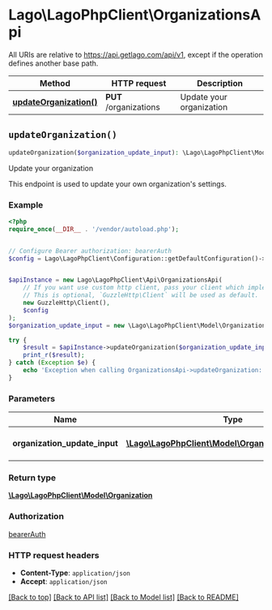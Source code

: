 # Lago\LagoPhpClient\OrganizationsApi

All URIs are relative to https://api.getlago.com/api/v1, except if the operation defines another base path.

| Method | HTTP request | Description |
| ------------- | ------------- | ------------- |
| [**updateOrganization()**](OrganizationsApi.md#updateOrganization) | **PUT** /organizations | Update your organization |


## `updateOrganization()`

```php
updateOrganization($organization_update_input): \Lago\LagoPhpClient\Model\Organization
```

Update your organization

This endpoint is used to update your own organization's settings.

### Example

```php
<?php
require_once(__DIR__ . '/vendor/autoload.php');


// Configure Bearer authorization: bearerAuth
$config = Lago\LagoPhpClient\Configuration::getDefaultConfiguration()->setAccessToken('YOUR_ACCESS_TOKEN');


$apiInstance = new Lago\LagoPhpClient\Api\OrganizationsApi(
    // If you want use custom http client, pass your client which implements `GuzzleHttp\ClientInterface`.
    // This is optional, `GuzzleHttp\Client` will be used as default.
    new GuzzleHttp\Client(),
    $config
);
$organization_update_input = new \Lago\LagoPhpClient\Model\OrganizationUpdateInput(); // \Lago\LagoPhpClient\Model\OrganizationUpdateInput | Update an existing organization

try {
    $result = $apiInstance->updateOrganization($organization_update_input);
    print_r($result);
} catch (Exception $e) {
    echo 'Exception when calling OrganizationsApi->updateOrganization: ', $e->getMessage(), PHP_EOL;
}
```

### Parameters

| Name | Type | Description  | Notes |
| ------------- | ------------- | ------------- | ------------- |
| **organization_update_input** | [**\Lago\LagoPhpClient\Model\OrganizationUpdateInput**](../Model/OrganizationUpdateInput.md)| Update an existing organization | |

### Return type

[**\Lago\LagoPhpClient\Model\Organization**](../Model/Organization.md)

### Authorization

[bearerAuth](../../README.md#bearerAuth)

### HTTP request headers

- **Content-Type**: `application/json`
- **Accept**: `application/json`

[[Back to top]](#) [[Back to API list]](../../README.md#endpoints)
[[Back to Model list]](../../README.md#models)
[[Back to README]](../../README.md)
